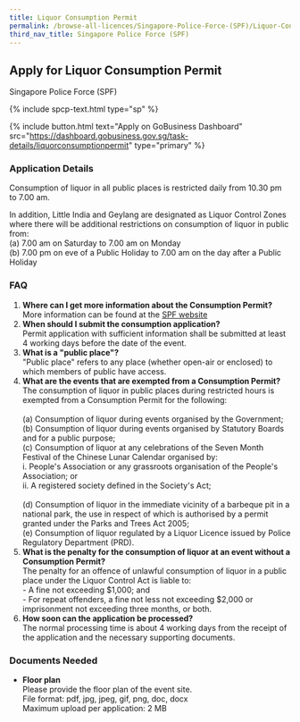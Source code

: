 ```yaml
---
title: Liquor Consumption Permit
permalink: /browse-all-licences/Singapore-Police-Force-(SPF)/Liquor-Consumption-Permit
third_nav_title: Singapore Police Force (SPF)
---
```


## Apply for Liquor Consumption Permit

Singapore Police Force (SPF)

{% include spcp-text.html type="sp" %}

{% include button.html text="Apply on GoBusiness Dashboard" src="https://dashboard.gobusiness.gov.sg/task-details/liquorconsumptionpermit" type="primary" %}

<H3>Application Details</H3>

<p>Consumption of liquor in all public places is restricted daily from 10.30 pm to 7.00 am.</p>
<p>In addition, Little India and Geylang are designated as Liquor Control Zones where there will be additional restrictions on consumption of liquor in public from:<br>(a) 7.00 am on Saturday to 7.00 am on Monday<br>(b) 7.00 pm on eve of a Public Holiday to 7.00 am on the day after a Public Holiday</p>


<h3>FAQ</h3>

<ol>
<li>
<strong>Where can I get more information about the Consumption Permit?</strong><br>
More information can be found at the 
<a href="https://www.police.gov.sg/e-Services/Police-Licences" target="_blank" rel="noopener">SPF website</a>
</li>

<li>
<strong>When should I submit the consumption application?</strong><br>
Permit application with sufficient information shall be submitted at least 4 working days before the date of the event.
</li>

<li>
<strong>What is a "public place"?
</strong><br>
"Public place" refers to any place (whether open-air or enclosed) to which members of public have access.
</li>

<li>
<strong>What are the events that are exempted from a Consumption Permit?
</strong><br>
The consumption of liquor in public places during restricted hours is exempted from a Consumption Permit for the following:<br>
<br>
(a) Consumption of liquor during events organised by the Government;<br>
(b) Consumption of liquor during events organised by Statutory Boards and for a public purpose;<br>
(c) Consumption of liquor at any celebrations of the Seven Month Festival of the Chinese Lunar Calendar organised by:<br>
i. People's Association or any grassroots organisation of the People's Association; or<br>
ii. A registered society defined in the Society's Act;<br>
<br>
(d) Consumption of liquor in the immediate vicinity of a barbeque pit in a national park, the use in respect of which is authorised by a permit granted under the Parks and Trees Act 2005;<br>
(e) Consumption of liquor regulated by a Liquor Licence issued by Police Regulatory Department (PRD).<br>
</li>

<li>
<strong>What is the penalty for the consumption of liquor at an event without a Consumption Permit?
</strong><br>
The penalty for an offence of unlawful consumption of liquor in a public place under the Liquor Control Act is liable to:<br>
- A fine not exceeding $1,000; and<br>
- For repeat offenders, a fine not less not exceeding $2,000 or imprisonment not exceeding three months, or both.
</li>

<li>
<strong>
How soon can the application be processed?
</strong><br>
The normal processing time is about 4 working days from the receipt of the application and the necessary supporting documents.
</li>

</ol>

<H3>Documents Needed</H3>

<ul>
<li><strong>Floor plan</strong><br />Please provide the floor plan of the event site.<br>
File format: pdf, jpg, jpeg, gif, png, doc, docx<br>
Maximum upload per application: 2 MB
</li></ul>


